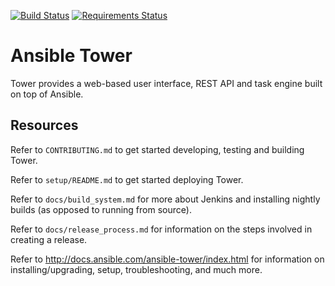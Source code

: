 [![Build Status](http://jenkins.testing.ansible.com/buildStatus/icon?job=Test_Tower_Unittest)](http://jenkins.testing.ansible.com/job/Test_Tower_Unittest)
[![Requirements Status](https://requires.io/github/ansible/ansible-tower/requirements.svg?branch=devel)](https://requires.io/github/ansible/ansible-tower/requirements/?branch=devel)

Ansible Tower
=============

Tower provides a web-based user interface, REST API and task engine built on top of
Ansible.

Resources
---------

Refer to `CONTRIBUTING.md` to get started developing, testing and building Tower.

Refer to `setup/README.md` to get started deploying Tower.

Refer to `docs/build_system.md` for more about Jenkins and installing nightly builds (as opposed to running from source).

Refer to `docs/release_process.md` for information on the steps involved in creating a release.

Refer to http://docs.ansible.com/ansible-tower/index.html for information on installing/upgrading, setup, troubleshooting, and much more.

